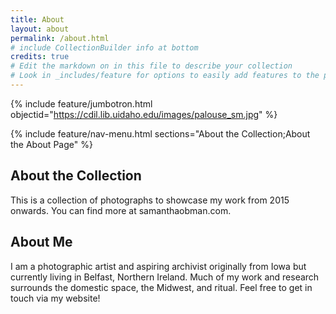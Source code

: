 ```yaml
---
title: About
layout: about
permalink: /about.html
# include CollectionBuilder info at bottom
credits: true
# Edit the markdown on in this file to describe your collection
# Look in _includes/feature for options to easily add features to the page
---
```


{% include feature/jumbotron.html objectid="https://cdil.lib.uidaho.edu/images/palouse_sm.jpg" %}

{% include feature/nav-menu.html sections="About the Collection;About the About Page" %}

## About the Collection

This is a collection of photographs to showcase my work from 2015 onwards. You can find more at samanthaobman.com.

 ## About Me
I am a photographic artist and aspiring archivist originally from Iowa but currently living in Belfast, Northern Ireland. Much of my work and research surrounds the domestic space, the Midwest, and ritual. Feel free to get in touch via my website!
